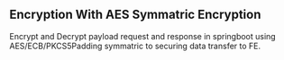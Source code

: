 ## Encryption With AES Symmatric Encryption
Encrypt and Decrypt payload request and response in springboot using AES/ECB/PKCS5Padding symmatric to securing data transfer to FE.
